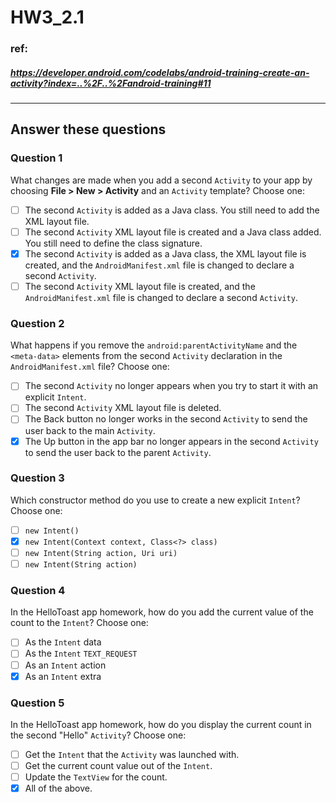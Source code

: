 # HW3_2.1

### ref:
##### https://developer.android.com/codelabs/android-training-create-an-activity?index=..%2F..%2Fandroid-training#11
------

## Answer these questions
### Question 1
What changes are made when you add a second `Activity` to your app by choosing **File > New > Activity** and an `Activity` template? Choose one:
- [ ] The second `Activity` is added as a Java class. You still need to add the XML layout file.
- [ ] The second `Activity` XML layout file is created and a Java class added. You still need to define the class signature.
- [X] The second `Activity` is added as a Java class, the XML layout file is created, and the `AndroidManifest.xml` file is changed to declare a second `Activity`.
- [ ] The second `Activity` XML layout file is created, and the `AndroidManifest.xml` file is changed to declare a second `Activity`.

### Question 2
What happens if you remove the `android:parentActivityName` and the `<meta-data>` elements from the second `Activity` declaration in the `AndroidManifest.xml` file? Choose one:
- [ ] The second `Activity` no longer appears when you try to start it with an explicit `Intent`.
- [ ] The second `Activity` XML layout file is deleted.
- [ ] The Back button no longer works in the second `Activity` to send the user back to the main `Activity`.
- [X] The Up button in the app bar no longer appears in the second `Activity` to send the user back to the parent `Activity`.

### Question 3
Which constructor method do you use to create a new explicit `Intent`? Choose one:
- [ ] `new Intent()`
- [X] `new Intent(Context context, Class<?> class)`
- [ ] `new Intent(String action, Uri uri)`
- [ ] `new Intent(String action)`

### Question 4
In the HelloToast app homework, how do you add the current value of the count to the `Intent`? Choose one:
- [ ] As the `Intent` data
- [ ] As the `Intent` `TEXT_REQUEST`
- [ ] As an `Intent` action
- [X] As an `Intent` extra

### Question 5
In the HelloToast app homework, how do you display the current count in the second "Hello" `Activity`? Choose one:
- [ ] Get the `Intent` that the `Activity` was launched with.
- [ ] Get the current count value out of the `Intent`.
- [ ] Update the `TextView` for the count.
- [X] All of the above.
